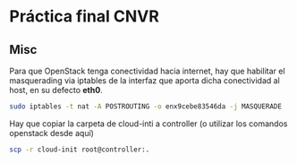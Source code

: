 # Práctica final CNVR

## Misc

Para que OpenStack tenga conectividad hacia internet, hay que habilitar el masquerading via iptables
de la interfaz que aporta dicha conectividad al host, en su defecto __eth0__.

```bash
sudo iptables -t nat -A POSTROUTING -o enx9cebe83546da -j MASQUERADE
```

Hay que copiar la carpeta de cloud-inti a controller (o utilizar los comandos openstack desde aquí)

```bash
scp -r cloud-init root@controller:.
```
